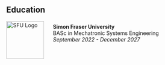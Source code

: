 ## Education

<div align="left">
  <img src="https://www.sfu.ca/favicon.ico" alt="SFU Logo" width="100" height="100" style="vertical-align: middle; margin-right: 20px;">
  <div style="display: inline-block; vertical-align: left;">
    <strong>Simon Fraser University</strong><br>
    BASc in Mechatronic Systems Engineering<br>
    <em>September 2022 - December 2027</em>
  </div>
</div>



